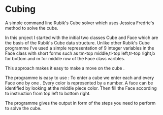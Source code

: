 # Cubing
A simple command line Rubik's Cube solver which uses Jessica Fredric's method to solve the cube.

In this project I started with the initial two classes Cube and Face which are the basis of the Rubik's Cube data structure.
Unlike other Rubik's Cube programme I've used a simple representation of 9 integer variables in the Face class with short forms such as tm-top middle,tl-top left,tr-top right,b for bottom and m for middle row of the Face class varibles.

This approach makes it easy  to make a move on the cube . 

The programme is easy to use :
To enter a cube we  enter each and every Face one by one . Every color is represented by a number. A face can be identified by looking at the middle piece color. Then fill the Face according to instruction from top left to bottom right.

The programme gives the output in form of the steps you need to perform to solve the cube.


